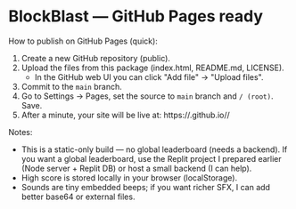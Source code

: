 BlockBlast — GitHub Pages ready
==============================

How to publish on GitHub Pages (quick):
1. Create a new GitHub repository (public).
2. Upload the files from this package (index.html, README.md, LICENSE).
   - In the GitHub web UI you can click "Add file" → "Upload files".
3. Commit to the `main` branch.
4. Go to Settings → Pages, set the source to `main` branch and `/ (root)`. Save.
5. After a minute, your site will be live at:
   https://<your-username>.github.io/<repository-name>/

Notes:
- This is a static-only build — no global leaderboard (needs a backend). If you want a global leaderboard, use the Replit project I prepared earlier (Node server + Replit DB) or host a small backend (I can help).
- High score is stored locally in your browser (localStorage).
- Sounds are tiny embedded beeps; if you want richer SFX, I can add better base64 or external files.